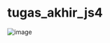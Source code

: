 # tugas_akhir_js4

![image](https://github.com/user-attachments/assets/cc8a1100-3589-4130-a99f-e7974710c73f)
